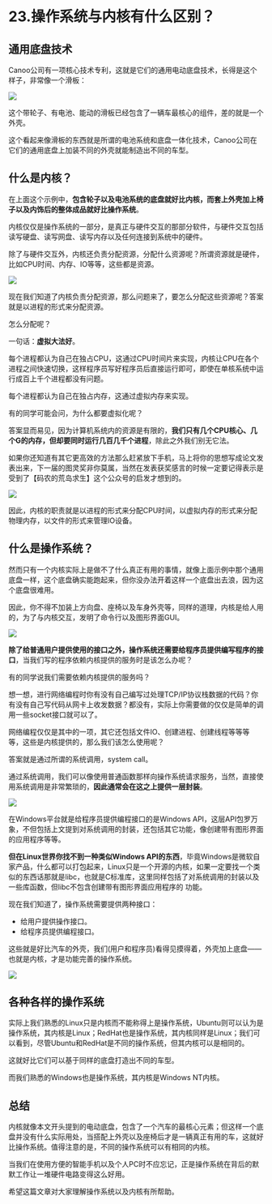 # 23.操作系统与内核有什么区别？

## 通用底盘技术

Canoo公司有一项核心技术专利，这就是它们的通用电动底盘技术，长得是这个样子，非常像一个滑板：

![](.gitbook/assets/23_1.jpg)

这个带轮子、有电池、能动的滑板已经包含了一辆车最核心的组件，差的就是一个外壳。&#x20;

这个看起来像滑板的东西就是所谓的电池系统和底盘一体化技术，Canoo公司在它们的通用底盘上加装不同的外壳就能制造出不同的车型。&#x20;

## 什么是内核？&#x20;

在上面这个示例中，**包含轮子以及电池系统的底盘就好比内核，而套上外壳加上椅子以及内饰后的整体成品就好比操作系统**。&#x20;

内核仅仅是操作系统的一部分，是真正与硬件交互的那部分软件，与硬件交互包括读写硬盘、读写网盘、读写内存以及任何连接到系统中的硬件。&#x20;

除了与硬件交互外，内核还负责分配资源，分配什么资源呢？所谓资源就是硬件，比如CPU时间、内存、IO等等，这些都是资源。

![](.gitbook/assets/23_2.jpg)

现在我们知道了内核负责分配资源，那么问题来了，要怎么分配这些资源呢？答案就是以进程的形式来分配资源。&#x20;

怎么分配呢？&#x20;

一句话：**虚拟大法好**。&#x20;

每个进程都认为自己在独占CPU，这通过CPU时间片来实现，内核让CPU在各个进程之间快速切换，这样程序员写好程序员后直接运行即可，即使在单核系统中运行成百上千个进程都没有问题。&#x20;

每个进程都认为自己在独占内存，这通过虚拟内存来实现。&#x20;

有的同学可能会问，为什么都要虚拟化呢？&#x20;

答案显而易见，因为计算机系统内的资源是有限的，**我们只有几个CPU核心、几个G的内存，但却要同时运行几百几千个进程**，除此之外我们别无它法。&#x20;

如果你还知道有其它更高效的方法那么赶紧放下手机，马上将你的思想写成论文发表出来，下一届的图灵奖非你莫属，当然在发表获奖感言的时候一定要记得表示是受到了【码农的荒岛求生】这个公众号的启发才想到的。

![](.gitbook/assets/23_3.jpg)

因此，内核的职责就是以进程的形式来分配CPU时间，以虚拟内存的形式来分配物理内存，以文件的形式来管理IO设备。&#x20;

## 什么是操作系统？&#x20;

然而只有一个内核实际上是做不了什么真正有用的事情，就像上面示例中那个通用底盘一样，这个底盘确实能跑起来，但你没办法开着这样一个底盘出去浪，因为这个底盘很难用。&#x20;

因此，你不得不加装上方向盘、座椅以及车身外壳等，同样的道理，内核是给人用的，为了与内核交互，发明了命令行以及图形界面GUI。

![](.gitbook/assets/23_4.jpg)

**除了给普通用户提供使用的接口之外，操作系统还需要给程序员提供编写程序的接口**，当我们写的程序依赖内核提供的服务时是该怎么办呢？&#x20;

有的同学说我们需要依赖内核提供的服务吗？&#x20;

想一想，进行网络编程时你有没有自己编写过处理TCP/IP协议栈数据的代码？你有没有自己写代码从网卡上收发数据？都没有，实际上你需要做的仅仅是简单的调用一些socket接口就可以了。&#x20;

网络编程仅仅是其中的一项，其它还包括文件IO、创建进程、创建线程等等等等，这些是内核提供的，那么我们该怎么使用呢？&#x20;

答案就是通过所谓的系统调用，system call。&#x20;

通过系统调用，我们可以像使用普通函数那样向操作系统请求服务，当然，直接使用系统调用是非常繁琐的，**因此通常会在这之上提供一层封装**。

![](.gitbook/assets/23_5.jpg)

在Windows平台就是给程序员提供编程接口的是Windows API，这层API包罗万象，不但包括上文提到对系统调用的封装，还包括其它功能，像创建带有图形界面的应用程序等等。&#x20;

**但在Linux世界你找不到一种类似Windows API的东西**，毕竟Windows是微软自家产品，什么都可以打包起来，Linux只是一个开源的内核，如果一定要找一个类似的东西话那就是libc，也就是C标准库，这里同样包括了对系统调用的封装以及一些库函数，但libc不包含创建带有图形界面应用程序的 功能。&#x20;

现在我们知道了，操作系统需要提供两种接口：

* 给用户提供操作接口。&#x20;
* 给程序员提供编程接口。

这些就是好比汽车的外壳，我们(用户和程序员)看得见摸得着，外壳加上底盘——也就是内核，才是功能完善的操作系统。

![](.gitbook/assets/23_6.jpg)

## 各种各样的操作系统&#x20;

实际上我们熟悉的Linux只是内核而不能称得上是操作系统，Ubuntu则可以认为是操作系统，其内核是Linux；RedHat也是操作系统，其内核同样是Linux；我们可以看到，尽管Ubuntu和RedHat是不同的操作系统，但其内核可以是相同的。&#x20;

这就好比它们可以基于同样的底盘打造出不同的车型。&#x20;

而我们熟悉的Windows也是操作系统，其内核是Windows NT内核。&#x20;

## 总结&#x20;

内核就像本文开头提到的电动底盘，包含了一个汽车的最核心元素；但这样一个底盘并没有什么实际用处，当搭配上外壳以及座椅后才是一辆真正有用的车，这就好比操作系统。值得注意的是，不同的操作系统可以有相同的内核。&#x20;

当我们在使用方便的智能手机以及个人PC时不应忘记，正是操作系统在背后的默默工作让一堆硬件电路变得这么好用。&#x20;

希望这篇文章对大家理解操作系统以及内核有所帮助。








